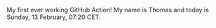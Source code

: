 My first ever working GitHub Action!
My name is Thomas and today is Sunday, 13 February, 07:20 CET. 
